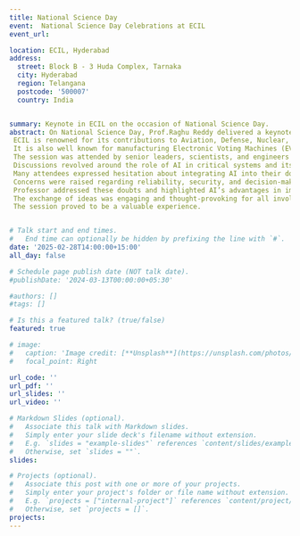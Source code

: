 ```yaml
---
title: National Science Day
event:  National Science Day Celebrations at ECIL
event_url: 

location: ECIL, Hyderabad
address:
  street: Block B - 3 Huda Complex, Tarnaka
  city: Hyderabad
  region: Telangana
  postcode: '500007'
  country: India


summary: Keynote in ECIL on the occasion of National Science Day.
abstract: On National Science Day, Prof.Raghu Reddy delivered a keynote on AI and Systems Architecture at Electronics Corporation of India Limited (ECIL).
 ECIL is renowned for its contributions to Aviation, Defense, Nuclear, and Space industries.
 It is also well known for manufacturing Electronic Voting Machines (EVMs) used in India’s electoral process.
 The session was attended by senior leaders, scientists, and engineers from the organization.
 Discussions revolved around the role of AI in critical systems and its potential applications.
 Many attendees expressed hesitation about integrating AI into their domains.
 Concerns were raised regarding reliability, security, and decision-making in AI-driven systems.
 Professor addressed these doubts and highlighted AI’s advantages in improving efficiency.
 The exchange of ideas was engaging and thought-provoking for all involved.
 The session proved to be a valuable experience.


# Talk start and end times.
#   End time can optionally be hidden by prefixing the line with `#`.
date: '2025-02-28T14:00:00+15:00'
all_day: false

# Schedule page publish date (NOT talk date).
#publishDate: '2024-03-13T00:00:00+05:30'

#authors: []
#tags: []

# Is this a featured talk? (true/false)
featured: true

# image:
#   caption: 'Image credit: [**Unsplash**](https://unsplash.com/photos/bzdhc5b3Bxs)'
#   focal_point: Right

url_code: ''
url_pdf: ''
url_slides: ''
url_video: ''

# Markdown Slides (optional).
#   Associate this talk with Markdown slides.
#   Simply enter your slide deck's filename without extension.
#   E.g. `slides = "example-slides"` references `content/slides/example-slides.md`.
#   Otherwise, set `slides = ""`.
slides:

# Projects (optional).
#   Associate this post with one or more of your projects.
#   Simply enter your project's folder or file name without extension.
#   E.g. `projects = ["internal-project"]` references `content/project/deep-learning/index.md`.
#   Otherwise, set `projects = []`.
projects:
---
```

